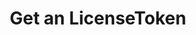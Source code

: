 ---
title: Get an LicenseToken
excerpt: Retrieve a LicenseToken
api:
  file: swagger.yaml
  operationId: get_api-v2-licenses-tokens-licensetokenid
hidden: false
---